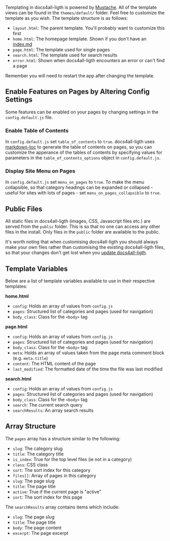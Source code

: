 <!-- 

layout : post
title : ¿Cómo crear un programa que aprenda por si solo?
description : Un programa que aprenda de forma autónoma, es algo muy complejo.
category : ai
tags : series, fiction
comments : true 
author : Rich Dotcom
thumbnail_image_url: images/img_3.jpg
datetime_str: 21 September 2017
datetime : 2017-08-21
duration: 0:30:20
sound_url: http://www.largesound.com/ashborytour/sound/AshboryBYU.mp3

-->


Templating in docs4all-ligth is powered by [Mustache](http://mustache.github.io). All of the template views can
be found in the `themes/default/` folder. Feel free to customize the template as you wish. The template structure
is as follows:

* `layout.html`: The parent template. You'll probably want to customize this first
* `home.html`: The homepage template. Shown if you don't have an [index.md](%base_url%/usage/custom-homepage)
* `page.html`: The template used for single pages
* `search.html`: The template used for search results
* `error.html`: Shown when docs4all-ligth encounters an error or can't find a page

Remember you will need to restart the app after changing the template.

## Enable Features on Pages by Altering Config Settings

Some features can be enabled on your pages by changing settings in the `config.default.js` file.

### Enable Table of Contents

In `config.default.js` set `table_of_contents` to `true`. docs4all-ligth uses [markdown-toc](https://github.com/jonschlinkert/markdown-toc) to generate the table of contents on pages, so you can customize the apperance of the tables of contents by specifying values for parameters in the `table_of_contents_options` object in `config.default.js`.

### Display Site Menu on Pages

In `config.default.js` set `menu_on_pages` to `true`. To make the menu collapsible, so that category headings can be expanded or collapsed - useful for sites with lots of pages - set `menu_on_pages_collapsible` to `true`.

## Public Files

All static files in docs4all-ligth (images, CSS, Javascript files etc.) are served from the `public` folder. This
is so that no one can access any other files in the install. Only files in the `public` folder are available
to the public.

It's worth noting that when customising docs4all-ligth you should always make your own files rather than customising
the existing docs4all-ligth files, so that your changes don't get lost when you
[update docs4all-ligth](%base_url%/updates/updating-docs4all-ligth).

## Template Variables

Below are a list of template variables available to use in their respective templates:

**home.html**

* `config`: Holds an array of values from `config.js`
* `pages`: Structured list of categories and pages (used for navigation)
* `body_class`: Class for the `<body>` tag

**page.html**

* `config`: Holds an array of values from `config.js`
* `pages`: Structured list of categories and pages (used for navigation)
* `body_class`: Class for the `<body>` tag
* `meta`: Holds an array of values taken from the page meta comment block (e.g. `meta.title`)
* `content`: The HTML content of the page
* `last_modified`: The formatted date of the time the file was last modified

**search.html**

* `config`: Holds an array of values from `config.js`
* `pages`: Structured list of categories and pages (used for navigation)
* `body_class`: Class for the `<body>` tag
* `search`: The current search query
* `searchResults`: An array search results

## Array Structure

The `pages` array has a structure similar to the following:

* `slug`: The category slug
* `title`: The category title
* `is_index`: True for the top level files (ie not in a category)
* `class`: CSS class
* `sort`: The sort index for this category
* `files[]`: Array of pages in this category
* `slug`: The page slug
* `title`: The page title
* `active`: True if the current page is "active"
* `sort`: The sort index for this page

The `searchResults` array contains items which include:

* `slug`: The page slug
* `title`: The page title
* `body`: The page content
* `excerpt`: The page excerpt
